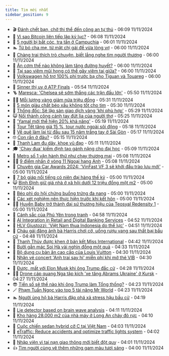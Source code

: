 ```yaml
---
title: Tim mới nhất
sidebar_position: 9
---
```


<!-- vnexpress-tin-moi-nhat:START -->
- 🎬 [Đánh chết bạn, chở thi thể đến công an tự thú](https://vnexpress.net/danh-chet-ban-cho-thi-the-den-cong-an-tu-thu-4814627.html) - 06:09 11/11/2024
- 🐎 [Vì sao Bitcoin liên tiếp lập kỷ lục?](https://vnexpress.net/gia-bitcoin-hom-nay-11-11-vi-sao-bitcoin-lap-ky-luc-lien-tuc-4814629.html) - 06:08 11/11/2024
- 🦍 [5 người bị bắt cóc, tra tấn ở Campuchia](https://vnexpress.net/5-nguoi-bi-bat-coc-tra-tan-o-campuchia-4814624.html) - 06:01 11/11/2024
- 🏊 [Từ bỏ cha mẹ, từ mặt chị gái để vừa lòng vợ](https://vnexpress.net/tu-bo-cha-me-tu-mat-chi-gai-de-vua-long-vo-4814550.html) - 06:00 11/11/2024
- 🎊 [Chàng trai thích trò chuyện, biết lắng nghe tìm người thương](https://vnexpress.net/chang-trai-thich-tro-chuyen-biet-lang-nghe-tim-nguoi-thuong-4814447.html) - 06:00 11/11/2024
- 🎃 [Ăn cơm thế nào không làm tăng đường huyết?](https://vnexpress.net/an-com-the-nao-khong-lam-tang-duong-huyet-4814598.html) - 06:00 11/11/2024
- 🧰 [Tại sao viêm mũi họng có thể gây viêm tai giữa?](https://vnexpress.net/tai-sao-viem-mui-hong-co-the-gay-viem-tai-giua-4814527.html) - 06:00 11/11/2024
- 🔭 [Volkswagen hỗ trợ 100% phí trước bạ cho Tiguan và Touareg](https://vnexpress.net/volkswagen-ho-tro-100-phi-truoc-ba-cho-tiguan-va-touareg-4814507.html) - 06:00 11/11/2024
- 🫶 [Sinner thị uy ở ATP Finals](https://vnexpress.net/sinner-thi-uy-o-atp-finals-4814667.html) - 05:54 11/11/2024
- 🪜 [Maresca: &#39;Chelsea sẽ sớm thắng các trận đấu lớn&#39;](https://vnexpress.net/maresca-chelsea-se-som-thang-cac-tran-dau-lon-4814487.html) - 05:50 11/11/2024
- 👨‍🏫 [Mỗi lượng vàng giảm nửa triệu đồng](https://vnexpress.net/moi-luong-vang-giam-vai-tram-ngan-dong-4814619.html) - 05:31 11/11/2024
- 🎊 [5 món giàu chất béo xấu không tốt cho tim](https://vnexpress.net/5-mon-giau-chat-beo-xau-khong-tot-cho-tim-4814556.html) - 05:30 11/11/2024
- 🎊 [Thống đốc: Sẽ lập sàn giao dịch vàng &#39;khi phù hợp&#39;](https://vnexpress.net/thong-doc-se-lap-san-giao-dich-vang-khi-phu-hop-4814599.html) - 05:29 11/11/2024
- 😺 [Nối thành công cánh tay đứt lìa của người thợ](https://vnexpress.net/noi-thanh-cong-canh-tay-dut-lia-cua-nguoi-tho-4814648.html) - 05:25 11/11/2024
- 🐘 [&#39;Yamal mới thể hiện 20% khả năng&#39;](https://vnexpress.net/yamal-moi-the-hien-20-kha-nang-4814600.html) - 05:19 11/11/2024
- 🌁 [Tour Tết tăng giá 15 %, tour nước ngoài sôi động](https://vnexpress.net/tour-tet-tang-gia-15-tour-nuoc-ngoai-soi-dong-4812715.html) - 05:18 11/11/2024
- 🐲 [Về quê làm lại từ đầu sau 15 năm trắng tay ở Sài Gòn](https://vnexpress.net/ve-que-lam-lai-tu-dau-sau-15-nam-trang-tay-o-sai-gon-4814503.html) - 05:17 11/11/2024
- 🤓 [Con rắn ở đâu?](https://vnexpress.net/con-ran-o-dau-4812713.html) - 05:15 11/11/2024
- 💪 [Thanh Lam đu dây, khoe vũ đạo](https://vnexpress.net/thanh-lam-du-day-khoe-vu-dao-4814638.html) - 05:11 11/11/2024
- 🎓 [&#39;Chạy đua&#39; kiểm định tạo gánh nặng cho đại học](https://vnexpress.net/chay-dua-kiem-dinh-tao-ganh-nang-cho-dai-hoc-4814363.html) - 05:09 11/11/2024
- 🫣 [Metro số 1 vận hành thử như chạy thương mại](https://vnexpress.net/metro-so-1-van-hanh-thu-nhu-chay-thuong-mai-4814644.html) - 05:08 11/11/2024
- 🧑‍💻 [9 điểm nhấn ở vòng 11 Ngoại hạng Anh](https://vnexpress.net/9-diem-nhan-o-vong-11-ngoai-hang-anh-4814623.html) - 05:08 11/11/2024
- 🐲 [Chuyên gia Car Awards 2024: &#39;VinFast VF 3 sẽ khởi đầu trào lưu mới&#39;](https://vnexpress.net/chuyen-gia-car-awards-2024-vinfast-vf-3-se-khoi-dau-trao-luu-moi-4814609.html) - 05:00 11/11/2024
- 🌝 [7 bộ giáp nổi tiếng có niên đại hàng thế kỷ](https://vnexpress.net/7-bo-giap-noi-tieng-co-nien-dai-hang-the-ky-4814592.html) - 05:00 11/11/2024
- 😺 [Bình Định giữ giá nhà ở xã hội dưới 12 triệu đồng một m2](https://vnexpress.net/binh-dinh-giu-gia-nha-o-xa-hoi-duoi-12-trieu-dong-mot-m2-4814544.html) - 05:00 11/11/2024
- 🐎 [Béo phì do hội chứng buồng trứng đa nang](https://vnexpress.net/beo-phi-do-hoi-chung-buong-trung-da-nang-4814532.html) - 05:00 11/11/2024
- 🎡 [Các xét nghiệm nên thực hiện trước khi kết hôn](https://vnexpress.net/cac-xet-nghiem-nen-thuc-hien-truoc-khi-ket-hon-4814477.html) - 05:00 11/11/2024
- 👨‍🏫 [Huyền Baby trở thành đại sứ thương hiệu của Teosyal Redensity 1](https://vnexpress.net/huyen-baby-tro-thanh-dai-su-thuong-hieu-cua-teosyal-redensity-1-4810300.html) - 05:00 11/11/2024
- 🦆 [Cảnh sắc của Phú Yên trong tranh](https://vnexpress.net/canh-sac-cua-phu-yen-trong-tranh-4814268.html) - 04:58 11/11/2024
- 🚦 [AI Integration in Retail and Digital Banking Services](https://vnexpress.net/ai-integration-in-retail-and-digital-banking-services-4814637.html) - 04:52 11/11/2024
- 💫 [HLV Giustozzi: &#39;Việt Nam thua Indonesia do thể lực’](https://vnexpress.net/hlv-giustozzi-viet-nam-thua-indonesia-do-the-luc-4814514.html) - 04:51 11/11/2024
- 🎉 [Cháu gái đăng ảnh bà Harris chơi cờ, uống rượu vang sau thất bại bầu cử](https://vnexpress.net/chau-gai-dang-anh-ba-harris-choi-co-uong-ruou-vang-sau-that-bai-bau-cu-4814554.html) - 04:48 11/11/2024
- 🌋 [Thanh Thủy được khen ở bán kết Miss International](https://vnexpress.net/thanh-thuy-duoc-khen-o-ban-ket-miss-international-4814402.html) - 04:42 11/11/2024
- 🤖 [Bưởi gắn mác Soi Hà vài nghìn đồng một quả](https://vnexpress.net/buoi-gan-mac-soi-ha-vai-nghin-dong-mot-qua-4812944.html) - 04:33 11/11/2024
- 🦏 [Bộ dụng cụ bàn ăn cao cấp của Louis Vuitton](https://vnexpress.net/bo-dung-cu-ban-an-cao-cap-cua-louis-vuitton-4814601.html) - 04:30 11/11/2024
- 🦩 [Nhận vé concert &#39;Anh trai say hi&#39; miễn phí khi mở thẻ VIB](https://vnexpress.net/nhan-ve-concert-anh-trai-say-hi-mien-phi-khi-mo-the-vib-4814536.html) - 04:30 11/11/2024
- 👺 [Được, mất với Elon Musk khi ông Trump đắc cử](https://vnexpress.net/duoc-mat-voi-elon-musk-khi-ong-trump-dac-cu-4813964.html) - 04:28 11/11/2024
- 🧑‍🏫 [Drone cáp quang Nga tập kích &#39;xe tăng Abrams Ukraine&#39; ở Kursk](https://vnexpress.net/drone-cap-quang-nga-tap-kich-xe-tang-abrams-ukraine-o-kursk-4814561.html) - 04:27 11/11/2024
- 😎 [Tiền số sẽ thế nào khi ông Trump làm Tổng thống?](https://vnexpress.net/tien-so-se-the-nao-khi-ong-trump-lam-tong-thong-4814492.html) - 04:23 11/11/2024
- 🪄 [Phạm Tuấn Ngọc vào top 5 tài năng Mr World](https://vnexpress.net/pham-tuan-ngoc-vao-top-5-tai-nang-mr-world-4814517.html) - 04:23 11/11/2024
- 🏊 [Người ủng hộ bà Harris đập phá xả stress hậu bầu cử](https://vnexpress.net/nguoi-ung-ho-ba-harris-dap-pha-xa-stress-hau-bau-cu-4814469.html) - 04:19 11/11/2024
- 💃 [Lie detector based on brain wave analysis](https://vnexpress.net/lie-detector-based-on-brain-wave-analysis-4814568.html) - 04:11 11/11/2024
- 🦆 [Kho hàng 28.000 m2 của nhà máy ở Long An cháy đỏ rực](https://vnexpress.net/kho-hang-28-000-m2-cua-nha-may-o-long-an-chay-do-ruc-4814576.html) - 04:10 11/11/2024
- 🎊 [Cuộc chiến sedan hybrid cỡ C tại Việt Nam](https://vnexpress.net/cuoc-chien-sedan-hybrid-co-c-tai-viet-nam-4814491.html) - 04:03 11/11/2024
- 👺 [eTraffic: Reduce accidents and optimize traffic lights system](https://vnexpress.net/etraffic-reduce-accidents-and-optimize-traffic-lights-system-4814586.html) - 04:02 11/11/2024
- 🎡 [Nhập viện vì tai nạn giao thông mới biết đột quỵ](https://vnexpress.net/nhap-vien-vi-tai-nan-giao-thong-moi-biet-dot-quy-4814479.html) - 04:01 11/11/2024
- 👍 [Tìm người cùng vẽ thêm những gam màu tươi sáng](https://vnexpress.net/tim-nguoi-cung-ve-them-nhung-gam-mau-tuoi-sang-4814417.html) - 04:00 11/11/2024<!-- vnexpress-tin-moi-nhat:END -->
